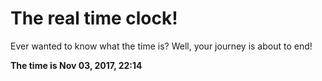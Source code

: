 # The real time clock!

Ever wanted to know what the time is? Well, your journey is about to end!

**The time is Nov 03, 2017, 22:14**